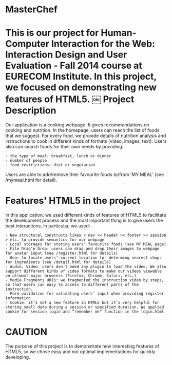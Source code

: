 # MasterChef

This is our project for **Human-Computer Interaction for the Web: Interaction Design and User Evaluation - Fall 2014** course at EURECOM Institute. In this project, we focused on demonstrating new features of HTML5. 
￼ 
Project Description
======
Our application is a cooking webpage. It gives recommendations on cooking and nutrition. In the homepage, users can reach the list of foods that we suggest. For every food, we provide details of nutrition analysis and instructions to cook in different kinds of formats (video, images, text). Users also can search foods for their own needs by providing:

	- the type of meal: breakfast, lunch or dinner
	- number of people
	- food restrictions: diet or vegetarian
Users are able to add/remove their favourite foods to/from ’MY MEAL’ (see /mymeal.html for detail).


Features' HTML5 in the project
======
In this application, we used different kinds of features of HTML5 to facilitate the development process and the most important thing is to give users the best interactions. In particular, we used:

	- New structural constructs likes < nav >< header >< footer >< session > etc. to provide semantics for our webpage
	- Local storages for storing users’ favourite foods (see MY MEAL page)
	- File Drag’n Drop: users can drag and drop their images to webpage for avatar input (see /register.html for details)
	- Geo: to locate users’ current location for determing nearest shops for ingredients (see /detail.html for details)
	- Audio, Video: users don’t need any plugin to load the video. We also support different kinds of video formats to make our videos viewable on allmost major browsers (Firefox, Chrome, Safari, etc.)
	- Media Fragments URIs: we fragmented the instruction video by steps, so that users can easy to access to different parts of the instruction.
	- Form validation for validating users’ input when providing register information
	- Cookie: it’s not a new feature in HTML5 but it’s very helpful for storing small data during a session or specified duration. We applied cookie for session login and ”remember me” function in the login.html
	
CAUTION
======
The purpose of this project is to demonstrate new interesting features of HTML5, so we chose easy and not optimal implementations for quickly developing. 
